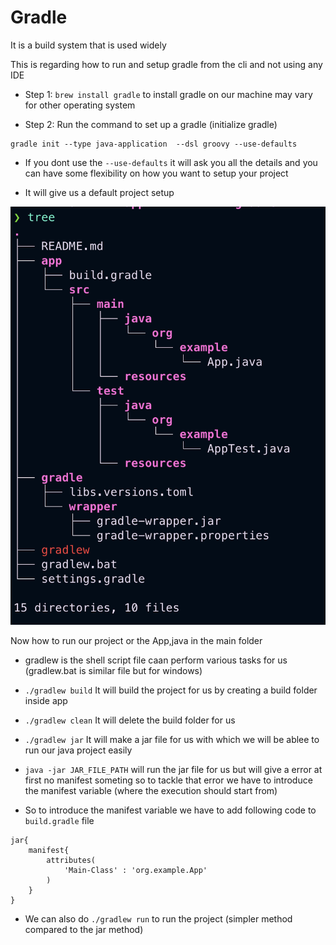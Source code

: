 # Gradle

It is a build system that is used widely

This is regarding how to run and setup gradle from the cli and not using any IDE

- Step 1: `brew install gradle` to install gradle on our machine may vary for other operating system

- Step 2: Run the command to set up a gradle (initialize gradle)

```
gradle init --type java-application  --dsl groovy --use-defaults
```

- If you dont use the `--use-defaults` it will ask you all the details and you can have some flexibility on how you want to setup your project

- It will give us a default project setup

![alt text](image.png)

Now how to run our project or the App,java in the main folder

- gradlew is the shell script file caan perform various tasks for us (gradlew.bat is similar file but for windows)

- `./gradlew build` It will build the project for us by creating a build folder inside app

- `./gradlew clean` It will delete the build folder for us

- `./gradlew jar` It will make a jar file for us with which we will be ablee to run our java project easily

- `java -jar JAR_FILE_PATH` will run the jar file for us but will give a error at first no manifest someting so to tackle that error we have to introduce the manifest variable (where the execution should start from)

- So to introduce the manifest variable we have to add following code to `build.gradle` file

```
jar{
	manifest{
		attributes(
			'Main-Class' : 'org.example.App'
		)
	}
}
```

- We can also do `./gradlew run` to run the project (simpler method compared to the jar method)
